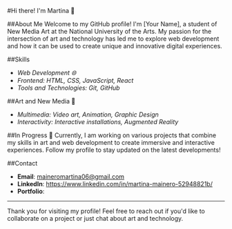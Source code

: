 #Hi there! I'm Martina 👋

##About Me
Welcome to my GitHub profile! I'm [Your Name], a student of New Media Art at the National University of the Arts. My passion for the intersection of art and technology has led me to explore web development and how it can be used to create unique and innovative digital experiences.

##Skills

- *Web Development 🌐*
- *Frontend: HTML, CSS, JavaScript, React*
- *Tools and Technologies: Git, GitHub*

##Art and New Media 🎨
- *Multimedia: Video art, Animation, Graphic Design*
- *Interactivity: Interactive installations, Augmented Reality*

##In Progress 🚀
Currently, I am working on various projects that combine my skills in art and web development to create immersive and interactive experiences. Follow my profile to stay updated on the latest developments!

##Contact
- **Email**: [maineromartina06@gmail.com](mailto:maineromartina06@gmail.com)
- **LinkedIn**: https://www.linkedin.com/in/martina-mainero-52948821b/
- **Portfolio**: 

---

Thank you for visiting my profile! Feel free to reach out if you'd like to collaborate on a project or just chat about art and technology.
